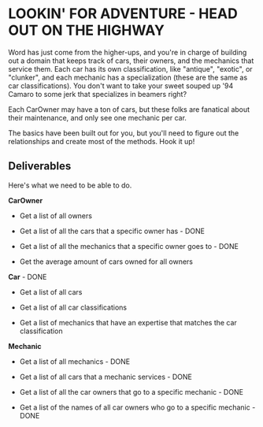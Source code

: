# LOOKIN' FOR ADVENTURE - HEAD OUT ON THE HIGHWAY

Word has just come from the higher-ups, and you're in charge of building out a domain that keeps track of cars, their owners, and the mechanics that service them.  Each car has its own classification, like "antique", "exotic", or "clunker", and each mechanic has a specialization (these are the same as car classifications).  You don't want to take your sweet souped up '94 Camaro to some jerk that specializes in beamers right?

Each CarOwner may have a ton of cars, but these folks are fanatical about their maintenance, and only see one mechanic per car.

The basics have been built out for you, but you'll need to figure out the relationships and create most of the methods.  Hook it up!

## Deliverables

Here's what we need to be able to do.

**CarOwner**

  - Get a list of all owners

  - Get a list of all the cars that a specific owner has - DONE

  - Get a list of all the mechanics that a specific owner goes to - DONE

  - Get the average amount of cars owned for all owners

**Car** - DONE

  - Get a list of all cars

  - Get a list of all car classifications

  - Get a list of mechanics that have an expertise that matches the car classification

**Mechanic**

  - Get a list of all mechanics - DONE

  - Get a list of all cars that a mechanic services - DONE

  - Get a list of all the car owners that go to a specific mechanic - DONE

  - Get a list of the names of all car owners who
  go to a specific mechanic - DONE
